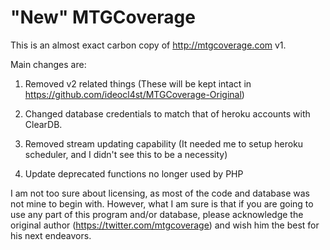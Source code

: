 "New" MTGCoverage
=================

This is an almost exact carbon copy of http://mtgcoverage.com v1.


Main changes are:

1. Removed v2 related things (These will be kept intact in https://github.com/ideocl4st/MTGCoverage-Original)

2. Changed database credentials to match that of heroku accounts with ClearDB.

3. Removed stream updating capability (It needed me to setup heroku scheduler, and I didn't see this to be a necessity)

4. Update deprecated functions no longer used by PHP

I am not too sure about licensing, as most of the code and database was not mine to begin with.
However, what I am sure is that if you are going to use any part of this program and/or database, please acknowledge the original author (https://twitter.com/mtgcoverage) and wish him the best for his next endeavors.
